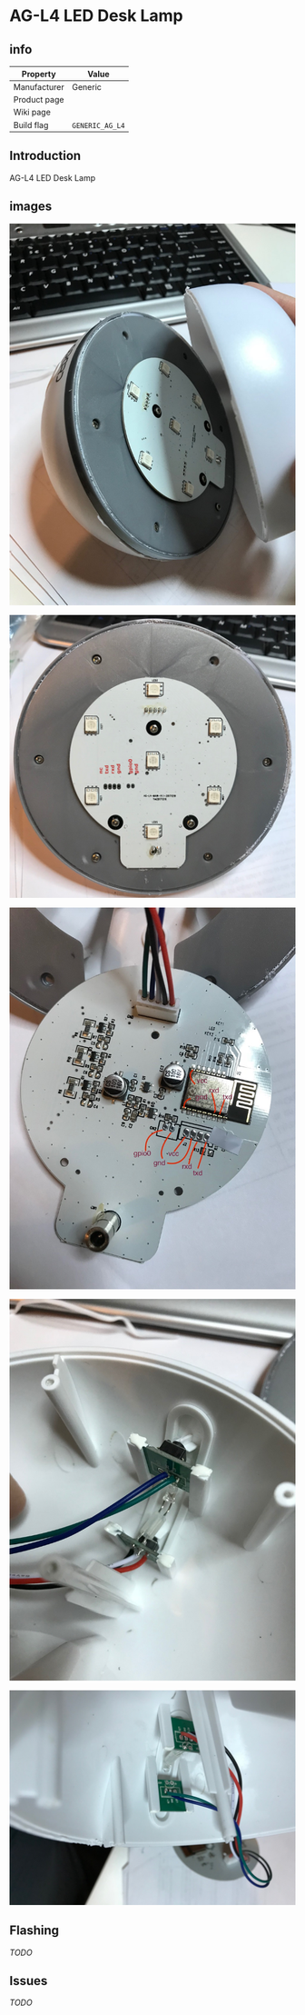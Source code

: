# AG-L4 LED Desk Lamp

## info
|Property|Value|
|---|---|
|Manufacturer|Generic|
|Product page||
|Wiki page||
|Build flag|`GENERIC_AG_L4`|

## Introduction

AG-L4 LED Desk Lamp

## images

![](https://github.com/xoseperez/espurna/blob/dev/images/devices/generic-ag-l4-1.jpg)

![](https://github.com/xoseperez/espurna/blob/dev/images/devices/generic-ag-l4-2.jpg)

![](https://github.com/xoseperez/espurna/blob/dev/images/devices/generic-ag-l4-3.jpg)

![](https://github.com/xoseperez/espurna/blob/dev/images/devices/generic-ag-l4-4.jpg)

![](https://github.com/xoseperez/espurna/blob/dev/images/devices/generic-ag-l4-5.jpg)

## Flashing

*TODO*

## Issues

*TODO*